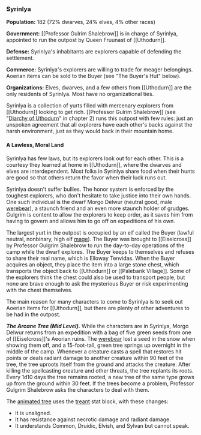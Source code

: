 ### Syrinlya

**Population:** 182 (72% dwarves, 24% elves, 4% other races)

**Government:** [[Professor Gulrim Shalebrow]] is in charge of Syrinlya, appointed to run the outpost by Queen Fruunast of [[Uthodurn]].

**Defense:** Syrinlya's inhabitants are explorers capable of defending the settlement.

**Commerce:** Syrinlya's explorers are willing to trade for meager belongings. Aoerian items can be sold to the Buyer (see "The Buyer's Hut" below).

**Organizations:** Elves, dwarves, and a few others from [[Uthodurn]] are the only residents of Syrinlya. Most have no organizational ties.

Syrinlya is a collection of yurts filled with mercenary explorers from [[Uthodurn]] looking to get rich. [[Professor Gulrim Shalebrow]] (see "[Diarchy of Uthodurn](https://www.dndbeyond.com/sources/egtw/factions-and-societies#DiarchyofUthodurn "[[Diarchy of Uthodurn]]")" in chapter 2) runs this outpost with few rules: just an unspoken agreement that all explorers have each other's backs against the harsh environment, just as they would back in their mountain home.

#### A Lawless, Moral Land

Syrinlya has few laws, but its explorers look out for each other. This is a courtesy they learned at home in [[Uthodurn]], where the dwarves and elves are interdependent. Most folks in Syrinlya share food when their hunts are good so that others return the favor when their luck runs out.

Syrinlya doesn't suffer bullies. The honor system is enforced by the toughest explorers, who don't hesitate to take justice into their own hands. One such individual is the dwarf Morgo Delwur (neutral good, male [werebear](https://www.dndbeyond.com/monsters/werebear)), a staunch friend and an even more staunch holder of grudges. Gulgrim is content to allow the explorers to keep order, as it saves him from having to govern and allows him to go off on expeditions of his own.

The largest yurt in the outpost is occupied by an elf called the Buyer (lawful neutral, nonbinary, high elf [mage](https://www.dndbeyond.com/monsters/mage)). The Buyer was brought to [[Eiselcross]] by Professor Gulgrim Shalebrow to run the day-to-day operations of the camp while the dwarf explores. The Buyer keeps to themselves and refuses to share their real name, which is Elloway Tenvidas. When the Buyer acquires an object, they place the item into a large stone chest, which transports the object back to [[Uthodurn]] or [[Palebank Village]]. Some of the explorers think the chest could also be used to transport people, but none are brave enough to ask the mysterious Buyer or risk experimenting with the chest themselves.

The main reason for many characters to come to Syrinlya is to seek out Aoerian items for [[Uthodurn]], but there are plenty of other adventures to be had in the outpost.

_**The Arcane Tree (Mid Level).**_ While the characters are in Syrinlya, Morgo Delwur returns from an expedition with a bag of five green seeds from one of [[Eiselcross]]'s Aeorian ruins. The [werebear](https://www.dndbeyond.com/monsters/werebear) lost a seed in the snow when showing them off, and a 15-foot-tall, green tree springs up overnight in the middle of the camp. Whenever a creature casts a spell that restores hit points or deals radiant damage to another creature within 90 feet of the tree, the tree uproots itself from the ground and attacks the creature. After killing the spellcasting creature and other threats, the tree replants its roots. Every 1d10 days the tree remains rooted, a new tree of the same type grows up from the ground within 30 feet. If the trees become a problem, Professor Gulgrim Shalebrow asks the characters to deal with them.

The [animated tree](https://www.dndbeyond.com/monsters/animated-tree) uses the [treant](https://www.dndbeyond.com/monsters/treant) stat block, with these changes:

-   It is unaligned.
-   It has resistance against necrotic damage and radiant damage.
-   It understands Common, Druidic, Elvish, and Sylvan but cannot speak.